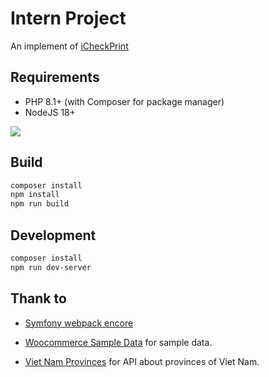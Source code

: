 # Intern Project

An implement of [iCheckPrint](https://www.figma.com/file/IBzeM7Qa0vsxUukNKuhEqW/iCheck-Print?node-id=30%3A2338&mode=dev)

## Requirements

- PHP 8.1+ (with Composer for package manager)
- NodeJS 18+

![](https://i.imgur.com/N8KMZTy.png)


## Build

```bash
composer install
npm install
npm run build
```

## Development

```bash
composer install
npm run dev-server
```

## Thank to

- [Symfony webpack encore](https://github.com/symfony/webpack-encore)

- [Woocommerce Sample Data](https://github.com/woocommerce/woocommerce/blob/trunk/plugins/woocommerce/sample-data/sample_products.csv) for sample data.

- [Viet Nam Provinces](https://provinces.open-api.vn/) for API about provinces of Viet Nam.
